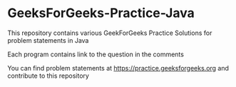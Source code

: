 # GeeksForGeeks-Practice-Java
This repository contains various GeekForGeeks Practice Solutions for problem statements in Java

Each program contains link to the question in the comments

You can find problem statements at https://practice.geeksforgeeks.org and contribute to this repository
